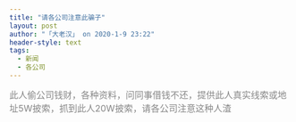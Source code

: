 ```yaml
---
title: "请各公司注意此骗子"
layout: post
author: "「大老汉」 on 2020-1-9 23:22"
header-style: text
tags:
  - 新闻
  - 各公司
---
```


<head></head>
<body>
 <font color="#878787"><font face="Tahoma, &amp;quot"><font style="font-size:16px">此人偷公司钱财，各种资料，问同事借钱不还，提供此人真实线索或地址5W披索，抓到此人20W披索，请各公司注意这种人渣</font></font></font>
 <br> 
 <font color="#878787"><font face="Tahoma, &amp;quot"><font style="font-size:16px"><br> </font></font></font>
 <br>
</body>


